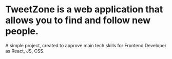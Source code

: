 # TweetZone is a web application that allows you to find and follow new people.

A simple project, created to approve main tech skills for Frontend Developer as React, JS, CSS.

